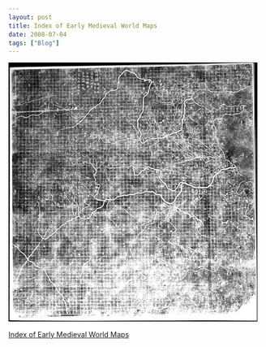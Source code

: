 ```yaml
---
layout: post
title: Index of Early Medieval World Maps
date: 2008-07-04
tags: ["Blog"]
---
```


![](k3Im6rfOqb0ihd3sn5QwikCR_500.jpg)  

[Index of Early Medieval World Maps](http://www.henry-davis.com/MAPS/EMwebpages/EML.html)